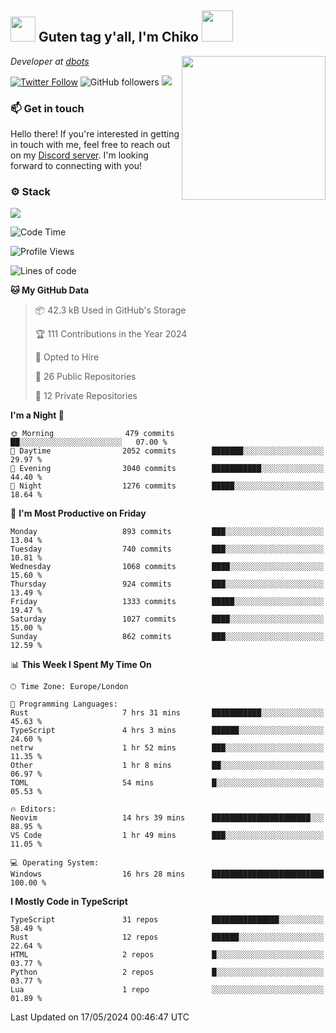 <h2><img src="https://cdn.discordapp.com/emojis/1100181376730402906.gif?quality=lossless" width="40"> Guten tag y'all, I'm Chiko <img src="https://a.ppy.sh/15907233" width="50"></h2>
<a href="https://cataas.com"><img align='right' src="https://cataas.com/cat" width="230"></a>
<p><em>Developer at <a href="https://github.com/dbotsfun">dbots</a></em></p>

[![Twitter Follow](https://img.shields.io/twitter/follow/chikoxq?label=Follow)](https://twitter.com/intent/follow?screen_name=chikoxq)
![GitHub followers](https://img.shields.io/github/followers/chikof?label=Follow&style=social)
![](https://komarev.com/ghpvc/?username=chikof&color=blue)

### 📫 Get in touch
Hello there! If you're interested in getting in touch with me, feel free to reach out on my [Discord server](https://discord.gg/sejc7TnX6N). I'm looking forward to connecting with you!

### ⚙️ Stack
[![](https://skillicons.dev/icons?i=git,kubernetes,docker,js,ts,cloudflare,css,deno,express,graphql,html,mongodb,nestjs,py,react,apollo,bash,java,lua,nextjs,netlify,nodejs,ps,powershell,rust,neovim,tauri,sentry,postgres,tailwind,prisma,actix,workers)](https://skillicons.dev)

<!--START_SECTION:waka-->
![Code Time](http://img.shields.io/badge/Code%20Time-1%2C705%20hrs%2017%20mins-blue)

![Profile Views](http://img.shields.io/badge/Profile%20Views-0-blue)

![Lines of code](https://img.shields.io/badge/From%20Hello%20World%20I%27ve%20Written-6.4%20million%20lines%20of%20code-blue)

**🐱 My GitHub Data** 

> 📦 42.3 kB Used in GitHub's Storage 
 > 
> 🏆 111 Contributions in the Year 2024
 > 
> 💼 Opted to Hire
 > 
> 📜 26 Public Repositories 
 > 
> 🔑 12 Private Repositories 
 > 
**I'm a Night 🦉** 

```text
🌞 Morning                479 commits         ██░░░░░░░░░░░░░░░░░░░░░░░   07.00 % 
🌆 Daytime                2052 commits        ███████░░░░░░░░░░░░░░░░░░   29.97 % 
🌃 Evening                3040 commits        ███████████░░░░░░░░░░░░░░   44.40 % 
🌙 Night                  1276 commits        █████░░░░░░░░░░░░░░░░░░░░   18.64 % 
```
📅 **I'm Most Productive on Friday** 

```text
Monday                   893 commits         ███░░░░░░░░░░░░░░░░░░░░░░   13.04 % 
Tuesday                  740 commits         ███░░░░░░░░░░░░░░░░░░░░░░   10.81 % 
Wednesday                1068 commits        ████░░░░░░░░░░░░░░░░░░░░░   15.60 % 
Thursday                 924 commits         ███░░░░░░░░░░░░░░░░░░░░░░   13.49 % 
Friday                   1333 commits        █████░░░░░░░░░░░░░░░░░░░░   19.47 % 
Saturday                 1027 commits        ████░░░░░░░░░░░░░░░░░░░░░   15.00 % 
Sunday                   862 commits         ███░░░░░░░░░░░░░░░░░░░░░░   12.59 % 
```


📊 **This Week I Spent My Time On** 

```text
🕑︎ Time Zone: Europe/London

💬 Programming Languages: 
Rust                     7 hrs 31 mins       ███████████░░░░░░░░░░░░░░   45.63 % 
TypeScript               4 hrs 3 mins        ██████░░░░░░░░░░░░░░░░░░░   24.60 % 
netrw                    1 hr 52 mins        ███░░░░░░░░░░░░░░░░░░░░░░   11.35 % 
Other                    1 hr 8 mins         ██░░░░░░░░░░░░░░░░░░░░░░░   06.97 % 
TOML                     54 mins             █░░░░░░░░░░░░░░░░░░░░░░░░   05.53 % 

🔥 Editors: 
Neovim                   14 hrs 39 mins      ██████████████████████░░░   88.95 % 
VS Code                  1 hr 49 mins        ███░░░░░░░░░░░░░░░░░░░░░░   11.05 % 

💻 Operating System: 
Windows                  16 hrs 28 mins      █████████████████████████   100.00 % 
```

**I Mostly Code in TypeScript** 

```text
TypeScript               31 repos            ███████████████░░░░░░░░░░   58.49 % 
Rust                     12 repos            ██████░░░░░░░░░░░░░░░░░░░   22.64 % 
HTML                     2 repos             █░░░░░░░░░░░░░░░░░░░░░░░░   03.77 % 
Python                   2 repos             █░░░░░░░░░░░░░░░░░░░░░░░░   03.77 % 
Lua                      1 repo              ░░░░░░░░░░░░░░░░░░░░░░░░░   01.89 % 
```




 Last Updated on 17/05/2024 00:46:47 UTC
<!--END_SECTION:waka-->


<!--
<p align="center">
     <a href="https://discord.gg/HhybNhchcC"><img src="https://invidget.switchblade.xyz/sejc7TnX6N" align="center" ><a>
</p> 
-->
